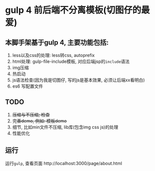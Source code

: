 gulp 4 前后端不分离模板(切图仔的最爱)
============
## 本脚手架基于gulp 4, 主要功能包括:
1. less以及css的处理: less转css, autoprefix
2. html处理: gulp-file-include模板, 对应后端jsp的`include`语法
3. img压缩
4. 热启动
5. js语法检查(因为我是切图仔, 写的js是基本效果, 必须让后端xx看明白)
6. es6 写配置文件

## TODO 
1. ~~压缩与不压缩; 检查~~
2. ~~完善demo, 例如: 模板demo~~
3. 细节, 比如min文件不压缩, lib库(包含img css js)的处理
4. 性能优化

## 运行
运行`gulp`, 
查看页面 http://localhost:3000/page/about.html